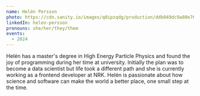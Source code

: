 ```yaml
---
name: Helén Persson
photo: https://cdn.sanity.io/images/q0ipzqdg/production/ddb049dc9a80e76c4a6e3e8cc358fffa34b6cb41-480x640.jpg
linkedIn: helen-persson
pronouns: she/her/they/them
events:
  - 2024
---
```


Helén has a master's degree in High Energy Particle Physics and found the joy of programming during her time at university. Initially the plan was to become a data scientist but life took a different path and she is currently working as a frontend developer at NRK. Helén is passionate about how science and software can make the world a better place, one small step at the time.
